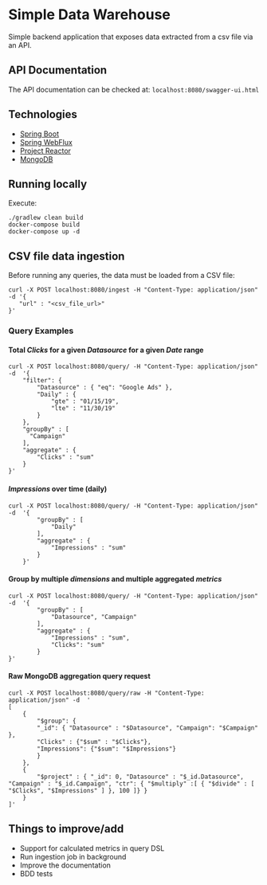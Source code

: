 # Simple Data Warehouse
Simple backend application that exposes data extracted from a csv file via an API.

## API Documentation
The API documentation can be checked at: `localhost:8080/swagger-ui.html`  

## Technologies
- [Spring Boot](https://docs.spring.io/spring-boot/docs/current/reference/htmlsingle/)
- [Spring WebFlux](https://docs.spring.io/spring-framework/docs/current/spring-framework-reference/web-reactive.html#webflux)
- [Project Reactor](https://projectreactor.io/docs/core/release/reference/)
- [MongoDB](https://docs.mongodb.com/manual/introduction/)

## Running locally
Execute:
```
./gradlew clean build
docker-compose build
docker-compose up -d
```

## CSV file data ingestion
Before running any queries, the data must be loaded from a CSV file:
```
curl -X POST localhost:8080/ingest -H "Content-Type: application/json" -d '{
   "url" : "<csv_file_url>"
}'
```

### Query Examples
#### Total _Clicks_ for a given _Datasource_ for a given _Date_ range
```
curl -X POST localhost:8080/query/ -H "Content-Type: application/json" -d  '{
    "filter": {
        "Datasource" : { "eq": "Google Ads" },
        "Daily" : {
            "gte" : "01/15/19",
            "lte" : "11/30/19"
        }
    },
    "groupBy" : [
      "Campaign"
    ],
    "aggregate" : {
        "Clicks" : "sum"
    }
}'
```

#### _Impressions_ over time (daily)
```
curl -X POST localhost:8080/query/ -H "Content-Type: application/json" -d  '{
        "groupBy" : [
            "Daily"
        ],
        "aggregate" : {
            "Impressions" : "sum"
        }
    }'
```

#### Group by multiple _dimensions_ and multiple aggregated _metrics_
```
curl -X POST localhost:8080/query/ -H "Content-Type: application/json" -d  '{
        "groupBy" : [
            "Datasource", "Campaign"
        ],
        "aggregate" : {
            "Impressions" : "sum",
            "Clicks": "sum"
        }
}'
```

#### Raw MongoDB aggregation query request
```
curl -X POST localhost:8080/query/raw -H "Content-Type: application/json" -d  '
[
    {
        "$group": {
        "_id": { "Datasource" : "$Datasource", "Campaign": "$Campaign" },
        "Clicks" : {"$sum" : "$Clicks"},
        "Impressions": {"$sum": "$Impressions"}
        }
    },
    {
        "$project" : { "_id": 0, "Datasource" : "$_id.Datasource", "Campaign" : "$_id.Campaign", "ctr": { "$multiply" :[ { "$divide" : [ "$Clicks", "$Impressions" ] }, 100 ]} }
    }
]'
```

## Things to improve/add
- Support for calculated metrics in query DSL
- Run ingestion job in background
- Improve the documentation
- BDD tests